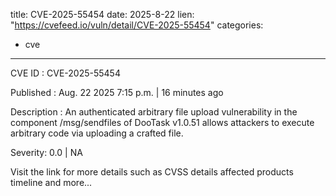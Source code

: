  
title: CVE-2025-55454
date: 2025-8-22
lien: "https://cvefeed.io/vuln/detail/CVE-2025-55454"
categories:
  - cve
---

CVE ID : CVE-2025-55454

Published :  Aug. 22
2025
7:15 p.m. | 16 minutes ago

Description : An authenticated arbitrary file upload vulnerability in the component /msg/sendfiles of DooTask v1.0.51 allows attackers to execute arbitrary code via uploading a crafted file.

Severity: 0.0 | NA

Visit the link for more details
such as CVSS details
affected products
timeline
and more...
